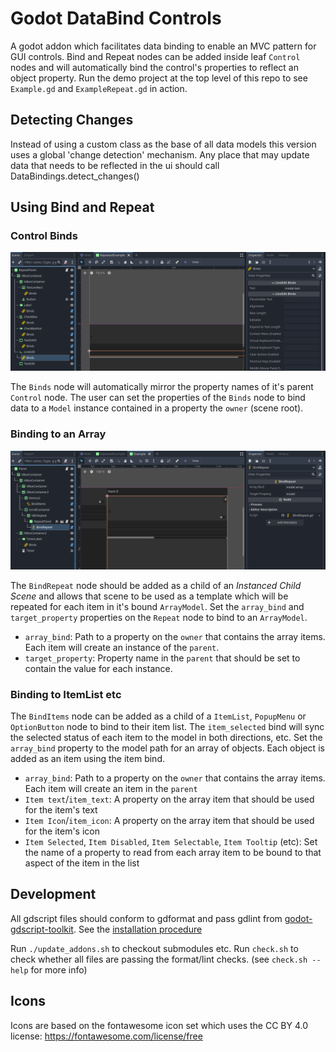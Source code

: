 # Godot DataBind Controls

A godot addon which facilitates data binding to enable an MVC pattern for GUI controls.
Bind and Repeat nodes can be added inside leaf `Control` nodes and will automatically bind the
control's properties to reflect an object property. Run the demo project at the top level of
this repo to see `Example.gd` and `ExampleRepeat.gd` in action.

## Detecting Changes

Instead of using a custom class as the base of all data models this version uses a global 'change detection'
mechanism. Any place that may update data that needs to be reflected in the ui should call DataBindings.detect_changes()

## Using Bind and Repeat

### Control Binds

![Control Binds in the editor](docs/binds.png)

The `Binds` node will automatically mirror the property names of it's parent `Control` node.
The user can set the properties of the `Binds` node to bind data to a `Model` instance contained in a
property the `owner` (scene root).

### Binding to an Array

![BindRepeat in the editor](docs/repeat.png)

The `BindRepeat` node should be added as a child of an _Instanced Child Scene_ and allows that scene
to be used as a template which will be repeated for each item in it's bound `ArrayModel`.
Set the `array_bind` and `target_property` properties on the `Repeat` node to bind to an `ArrayModel`.

* `array_bind`: Path to a property on the `owner` that contains the array items.
	Each item will create an instance of the `parent`.
* `target_property`: Property name in the `parent` that should be set to contain the value for each instance.

### Binding to ItemList etc

The `BindItems` node can be added as a child of a `ItemList`, `PopupMenu` or `OptionButton` node to bind to their item list.
The `item_selected` bind will sync the selected status of each item to the model in both directions, etc.
Set the `array_bind` property to the model path for an array of objects. Each object is added as an item using the item bind.

* `array_bind`: Path to a property on the `owner` that contains the array items.
	Each item will create an item in the `parent`
* `Item text`/`item_text`: A property on the array item that should be used for the item's text
* `Item Icon`/`item_icon`: A property on the array item that should be used for the item's icon
* `Item Selected`, `Item Disabled`, `Item Selectable`, `Item Tooltip` (etc): Set the name of a property to read from
	each array item to be bound to that aspect of the item in the list

## Development

All gdscript files should conform to gdformat and pass gdlint from [godot-gdscript-toolkit](https://github.com/Scony/godot-gdscript-toolkit). See the [installation procedure](https://github.com/Scony/godot-gdscript-toolkit#installation)

Run `./update_addons.sh` to checkout submodules etc. Run `check.sh` to check whether all files are passing the format/lint checks. (see `check.sh --help` for more info)


## Icons

Icons are based on the fontawesome icon set which uses the CC BY 4.0 license:
https://fontawesome.com/license/free

